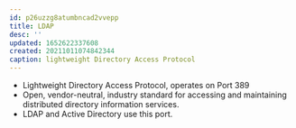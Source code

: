 ```yaml
---
id: p26uzzg8atumbncad2vvepp
title: LDAP
desc: ''
updated: 1652622337608
created: 20211011074842344
caption: lightweight Directory Access Protocol
---
```


- Lightweight Directory Access Protocol, operates on Port 389
- Open, vendor-neutral, industry standard for accessing and maintaining distributed directory information services.
- LDAP and Active Directory use this port.
